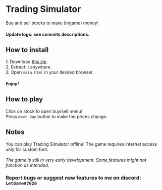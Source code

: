 # Trading Simulator
Buy and sell stocks to make (ingame) money!
#### Update logs: see commits descriptions.
## How to install
*1.* Download [this zip](https://github.com/LetGame/TradingSimulator/archive/refs/heads/main.zip). <br>
*2.* Extract it anywhere. <br>
*3.* Open `main.html` in your desired browser.
#### *Enjoy!*

## How to play
Click on stock to open buy/sell menu! <br>
Press `Next day` button to make the prices change.

## Notes
You can play Trading Simulator offline! The game requires internet access only for custom font. <br> <br>
*The game is still in very early development. Some features might not function as intended.* <br>
### Report bugs or suggest new features to me on discord: `LetGame#7020`
